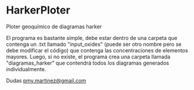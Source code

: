 # HarkerPloter
Ploter geoquímico de diagramas harker

El programa es bastante simple, debe estar dentro de una carpeta que contenga un .txt llamado "input_oxides" (puede ser otro nombre pero se debe modificar el código) que contenga las concentraciones de elementos mayores. Luego, si no existe, el programa crea una carpeta llamada "diagramas_harker" que contendrá todos los diagramas generados individualmente. 

Dudas pmy.martinez@gmail.com
